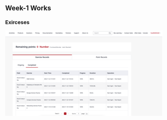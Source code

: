 ## Week-1 Works
### Exirceses
<img src="hands-on-labs-mustafa-demir.png" alt="Alt text" title="Optional title">
